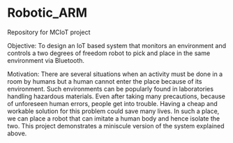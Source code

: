# Robotic_ARM
Repository for MCIoT project

Objective: To design an IoT based system that monitors an environment and controls a two degrees of freedom robot to pick and place in the same environment via Bluetooth.

Motivation: There are several situations when an activity must be done in a room by humans but a human cannot enter the place because of its environment. Such environments can be popularly found in laboratories handling hazardous materials. Even after taking many precautions, because of unforeseen human errors, people get into trouble. Having a cheap and workable solution for this problem could save many lives. In such a place, we can place a robot that can imitate a human body and hence isolate the two. This project demonstrates a miniscule version of the system explained above.
